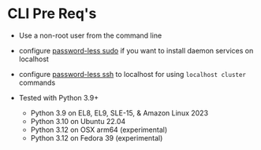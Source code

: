 
# CLI Pre Req's

- Use a  non-root user from the command line

- configure [password-less sudo](http://lussier.io/index.php/2023/04/07/passwordless-sudo/) if you want to install daemon services on localhost
- configure [password-less ssh](http://lussier.io/index.php/2023/06/07/passwordless-ssh-to-localhost-2) to localhost for using `localhost cluster` commands

- Tested with Python 3.9+ 
  - Python 3.9 on EL8, EL9, SLE-15, & Amazon Linux 2023
  - Python 3.10 on Ubuntu 22.04
  - Python 3.12 on OSX arm64 (experimental)
  - Python 3.12 on Fedora 39 (experimental)

